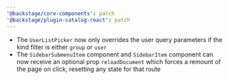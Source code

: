 ```yaml
---
'@backstage/core-components': patch
'@backstage/plugin-catalog-react': patch
---
```


- The `UserListPicker` now only overrides the user query parameters if the kind filter is either `group` or `user`
- The `SidebarSubmenuItem` component and `SidebarItem` component can now receive an optional prop `reloadDocument` which forces a remount of the page on click, resetting any state for that route

